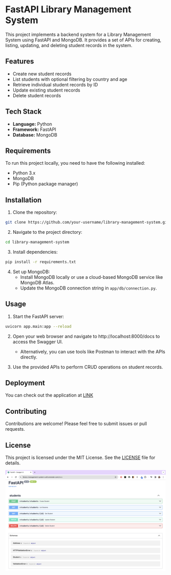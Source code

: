 # FastAPI Library Management System

This project implements a backend system for a Library Management System using FastAPI and MongoDB. It provides a set of APIs for creating, listing, updating, and deleting student records in the system.

## Features

- Create new student records
- List students with optional filtering by country and age
- Retrieve individual student records by ID
- Update existing student records
- Delete student records

## Tech Stack

- **Language:** Python
- **Framework:** FastAPI
- **Database:** MongoDB

## Requirements

To run this project locally, you need to have the following installed:

- Python 3.x
- MongoDB
- Pip (Python package manager)

## Installation

1. Clone the repository:

```bash
git clone https://github.com/your-username/library-management-system.git
```

2. Navigate to the project directory:

```bash
cd library-management-system
```

3. Install dependencies:

```bash
pip install -r requirements.txt
```

4. Set up MongoDB:
   - Install MongoDB locally or use a cloud-based MongoDB service like MongoDB Atlas.
   - Update the MongoDB connection string in `app/db/connection.py`.

## Usage

1. Start the FastAPI server:

```bash
uvicorn app.main:app --reload
```

2. Open your web browser and navigate to http://localhost:8000/docs to access the Swagger UI.

   - Alternatively, you can use tools like Postman to interact with the APIs directly.

3. Use the provided APIs to perform CRUD operations on student records.

## Deployment

You can check out the application at [LINK](https://library-management-system-cu0l.onrender.com/docs)

## Contributing

Contributions are welcome! Please feel free to submit issues or pull requests.

## License

This project is licensed under the MIT License. See the [LICENSE](LICENSE) file for details.

![Our Application](https://github.com/N-epiphany/FastAPI_Library_Management_System/blob/main/applicationimage.png)
